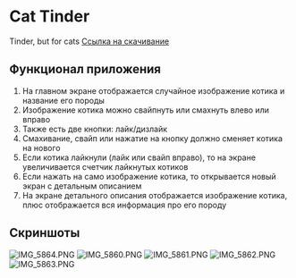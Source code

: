 # Cat Tinder
Tinder, but for cats
[Ссылка на скачивание](https://github.com/Ero-Sennin9/cat_tinder/releases/download/first-version/app-release.apk)

## Функционал приложения
1. На главном экране отображается случайное изображение котика и название его породы
2. Изображение котика можно свайпнуть или смахнуть влево или вправо
3. Также есть две кнопки: лайк/дизлайк
4. Смахивание, свайп или нажатие на кнопку должно сменяет котика на нового
5. Если котика лайкнули (лайк или свайп вправо), то на экране увеличивается
   счетчик лайкнутых котиков
6. Если нажать на само изображение котика, то открывается новый экран с
   детальным описанием
7. На экране детального описания отображается изображение котика, плюс
   отображается вся информация про его породу

## Скриншоты

![IMG_5864.PNG](assets/screenshots/IMG_5864.PNG)
![IMG_5860.PNG](assets/screenshots/IMG_5860.PNG)
![IMG_5861.PNG](assets/screenshots/IMG_5861.PNG)
![IMG_5862.PNG](assets/screenshots/IMG_5862.PNG)
![IMG_5863.PNG](assets/screenshots/IMG_5863.PNG)


